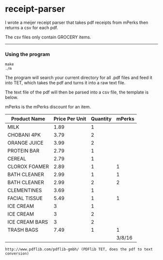 # receipt-parser


I wrote a meijer receipt parser that takes pdf receipts from mPerks then returns a csv for each pdf. 

The csv files only contain GROCERY items. 

---

### Using the program

```
make
./m
```

The program will search your current directory for all .pdf files and feed it into TET, which takes the pdf and turns it into a raw text file.

The text file of the pdf will then be parsed into a csv file, the template is below. 

mPerks is the mPerks discount for an item. 

Product Name  | Price Per Unit | Quantity  | mPerks
------------- | ------------- | ------------- | -------------
|MILK		|1.89	|1	|
|CHOBANI 4PK	|3.79	|2	|	
|ORANGE JUICE	|3.99	|2	|	
|PROTEIN BAR	|2.79	|1	|	
|CEREAL		|2.79	|1	|
|CLOROX FOAMER	|2.89	|1	|1	
|BATH CLEANER	|2.99	|1	|1	
|BATH CLEANER	|2.99	|2	|2	
|CLEMENTINES	|3.69	|1	|	
|FACIAL TISSUE	|5.49	|1	|1	
|ICE CREAM	|3	|1	|	
|ICE CREAM	|3	|2	|	
|ICE CREAM BARS	|3	|2	|	
|TRASH BAGS	|7.49	|1	|1	
|		|	|	|3/8/16

```
http://www.pdflib.com/pdflib-gmbh/ (PDFlib TET, does the pdf to text conversion)
```
